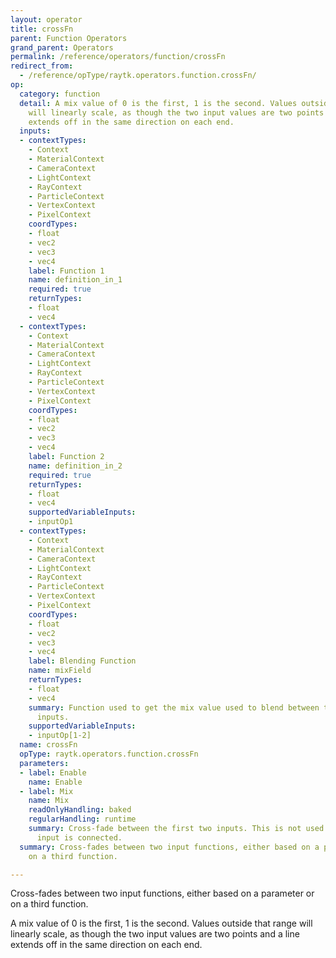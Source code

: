 ```yaml
---
layout: operator
title: crossFn
parent: Function Operators
grand_parent: Operators
permalink: /reference/operators/function/crossFn
redirect_from:
  - /reference/opType/raytk.operators.function.crossFn/
op:
  category: function
  detail: A mix value of 0 is the first, 1 is the second. Values outside that range
    will linearly scale, as though the two input values are two points and a line
    extends off in the same direction on each end.
  inputs:
  - contextTypes:
    - Context
    - MaterialContext
    - CameraContext
    - LightContext
    - RayContext
    - ParticleContext
    - VertexContext
    - PixelContext
    coordTypes:
    - float
    - vec2
    - vec3
    - vec4
    label: Function 1
    name: definition_in_1
    required: true
    returnTypes:
    - float
    - vec4
  - contextTypes:
    - Context
    - MaterialContext
    - CameraContext
    - LightContext
    - RayContext
    - ParticleContext
    - VertexContext
    - PixelContext
    coordTypes:
    - float
    - vec2
    - vec3
    - vec4
    label: Function 2
    name: definition_in_2
    required: true
    returnTypes:
    - float
    - vec4
    supportedVariableInputs:
    - inputOp1
  - contextTypes:
    - Context
    - MaterialContext
    - CameraContext
    - LightContext
    - RayContext
    - ParticleContext
    - VertexContext
    - PixelContext
    coordTypes:
    - float
    - vec2
    - vec3
    - vec4
    label: Blending Function
    name: mixField
    returnTypes:
    - float
    - vec4
    summary: Function used to get the mix value used to blend between the first two
      inputs.
    supportedVariableInputs:
    - inputOp[1-2]
  name: crossFn
  opType: raytk.operators.function.crossFn
  parameters:
  - label: Enable
    name: Enable
  - label: Mix
    name: Mix
    readOnlyHandling: baked
    regularHandling: runtime
    summary: Cross-fade between the first two inputs. This is not used if the third
      input is connected.
  summary: Cross-fades between two input functions, either based on a parameter or
    on a third function.

---
```



Cross-fades between two input functions, either based on a parameter or on a third function.

A mix value of 0 is the first, 1 is the second. Values outside that range will linearly scale, as though the two input values are two points and a line extends off in the same direction on each end.